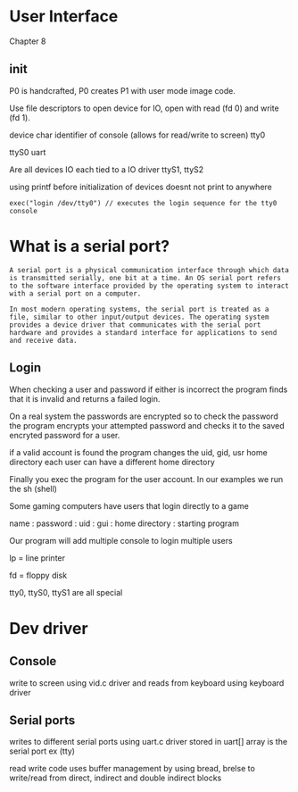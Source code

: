 # User Interface
Chapter 8

## init
P0 is handcrafted, P0 creates P1 with user mode image code. 

Use file descriptors to open device for IO, open with read (fd 0) and write (fd 1).

device char identifier of console (allows for read/write to screen)
tty0


ttyS0 uart

Are all devices IO each tied to a IO driver
ttyS1, ttyS2

using printf before initialization of devices doesnt not print to anywhere

```
exec("login /dev/tty0") // executes the login sequence for the tty0 console
```

# What is a serial port?
```
A serial port is a physical communication interface through which data is transmitted serially, one bit at a time. An OS serial port refers to the software interface provided by the operating system to interact with a serial port on a computer.

In most modern operating systems, the serial port is treated as a file, similar to other input/output devices. The operating system provides a device driver that communicates with the serial port hardware and provides a standard interface for applications to send and receive data.
```

## Login 

When checking a user and password if either is incorrect the program finds that it is invalid and returns a failed login. 

On a real system the passwords are encrypted so to check the password the program encrypts your attempted password and checks it to the saved encryted password for a user. 

if a valid account is found the program changes the uid, gid, usr home directory
each user can have a different home directory

Finally you exec the program for the user account. In our examples we run the sh (shell)

Some gaming computers have users that login directly to a game

name : password : uid : gui : home directory : starting program

Our program will add multiple console to login multiple users

lp = line printer

fd = floppy disk

tty0, ttyS0, ttyS1 are all special


# Dev driver

## Console
write to screen using vid.c driver and reads from keyboard using keyboard driver

## Serial ports
writes to different serial ports using uart.c driver
stored in uart[] array is the serial port ex (tty)


read write code uses buffer management by using bread, brelse to write/read from direct, indirect and double indirect blocks

